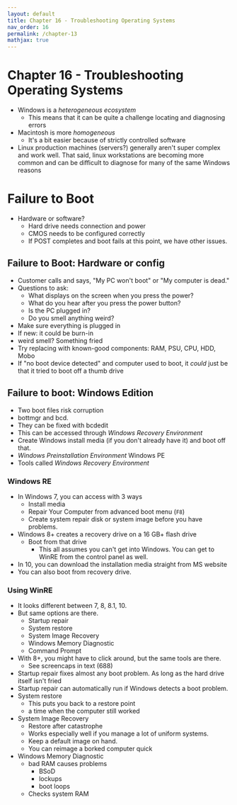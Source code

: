 ```yaml
---
layout: default
title: Chapter 16 - Troubleshooting Operating Systems
nav_order: 16
permalink: /chapter-13
mathjax: true
---
```


Chapter 16 - Troubleshooting Operating Systems
==============================================

* Windows is a *heterogeneous ecosystem*
    * This means that it can be quite a challenge locating and diagnosing errors
* Macintosh is more *homogeneous*
    * It's a bit easier because of strictly controlled software
* Linux production machines (servers?) generally aren't super complex and work well. That said, linux workstations are becoming more common and can be difficult to diagnose for many of the same Windows reasons

# Failure to Boot

* Hardware or software?
    * Hard drive needs connection and power
    * CMOS needs to be configured correctly
    * If POST completes and boot fails at this point, we have other issues.

## Failure to Boot: Hardware or config

* Customer calls and says, "My PC won't boot" or "My computer is dead."
* Questions to ask:
    * What displays on the screen when you press the power?
    * What do you hear after you press the power button?
    * Is the PC plugged in?
    * Do you smell anything weird?
* Make sure everything is plugged in
* If new: it could be burn-in
* weird smell? Something fried
* Try replacing with known-good components: RAM, PSU, CPU, HDD, Mobo
* If "no boot device detected" and computer used to boot, it *could* just be that it tried to boot off a thumb drive

## Failure to boot: Windows Edition

* Two boot files risk corruption
* bottmgr and bcd.
* They can be fixed with bcdedit
* This can be accessed through *Windows Recovery Environment*
* Create Windows install media (if you don't already have it) and boot off that.
* *Windows Preinstallation Environment* Windows PE
* Tools called *Windows Recovery Environment*

### Windows RE

* In Windows 7, you can access with 3 ways
    * Install media
    * Repair Your Computer from advanced boot menu (`F8`)
    * Create system repair disk or system image before you have problems.
* Windows 8+ creates a recovery drive on a 16 GB+ flash drive
    * Boot from that drive
        * This all assumes you can't get into Windows. You can get to WinRE from the control panel as well.
* In 10, you can download the installation media straight from MS website
* You can also boot from recovery drive.

### Using WinRE

* It looks different between 7, 8, 8.1, 10.
* But same options are there.
    * Startup repair
    * System restore
    * System Image Recovery
    * Windows Memory Diagnostic
    * Command Prompt
* With 8+, you might have to click around, but the same tools are there.
    * See screencaps in text (688)
* Startup repair fixes almost any boot problem. As long as the hard drive itself isn't fried
* Startup repair can automatically run if Windows detects a boot problem.
* System restore
    * This puts you back to a restore point
    * a time when the computer still worked
* System Image Recovery
    * Restore after catastrophe
    * Works especially well if you manage a lot of uniform systems.
    * Keep a default image on hand.
    * You can reimage a borked computer quick
* Windows Memory Diagnostic
    * bad RAM causes problems
        * BSoD
        * lockups
        * boot loops
    * Checks system RAM
